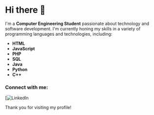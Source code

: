 # Hi there 👋

I'm a **Computer Engineering Student** passionate about technology and software development. I'm currently honing my skills in a variety of programming languages and technologies, including:

- **HTML**
- **JavaScript**
- **PHP**
- **SQL**
- **Java**
- **Python**
- **C++**

### Connect with me:

[![LinkedIn](https://www.linkedin.com/in/kavindu-malith-810737213/)

<!-- You can add more sections here like projects, blog posts, etc. -->

Thank you for visiting my profile!
